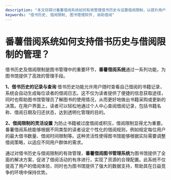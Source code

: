 ```yaml
---
description: "本文将探讨番薯借阅系统如何有效管理借书历史与设置借阅限制，以提升用户体验和管理效率。"
keywords: "借书历史, 借阅限制, 图书管理软件, 自助借阅"
---
```

# 番薯借阅系统如何支持借书历史与借阅限制的管理？

借书历史及借阅限制是图书管理中的重要环节，**番薯借阅系统**通过一系列功能，为图书馆提供了高效的管理手段。

**1、借书历史的记录与查询**
借书历史功能允许用户随时查看自己借阅的书籍记录，系统会自动生成每位读者的借阅日志。这不仅为读者提供了便捷的信息获取途径，同时也帮助图书馆管理员了解图书的使用情况，从而更好地做出书籍采购或更新的决策。在用户界面上，读者可以轻松地通过个人中心查阅借阅记录，包括书籍名称、借阅日期及归还状态，达到透明化管理的目的。

**2、借阅限制的灵活设置**
为防止书籍被过度借阅或积压，借阅限制显得尤为重要。番薯借阅系统能够根据不同类型的读者设定个性化的借阅规则，例如规定每位用户的最大借书数量、借阅时间限制等。这种灵活性使得图书馆能够根据实际需要调整借阅策略，以适应不同用户群体的需求。

通过对借书历史与借阅限制的有效管理，**番薯借阅图书管理系统**为图书馆提供了全面的解决方案，促进了借阅活动的有序进行，实现了资源的合理配置。此系统不仅提高了用户的借阅体验，同时也为图书馆提供了强大的数据支持，帮助其在日益竞争的环境中保持优势。
